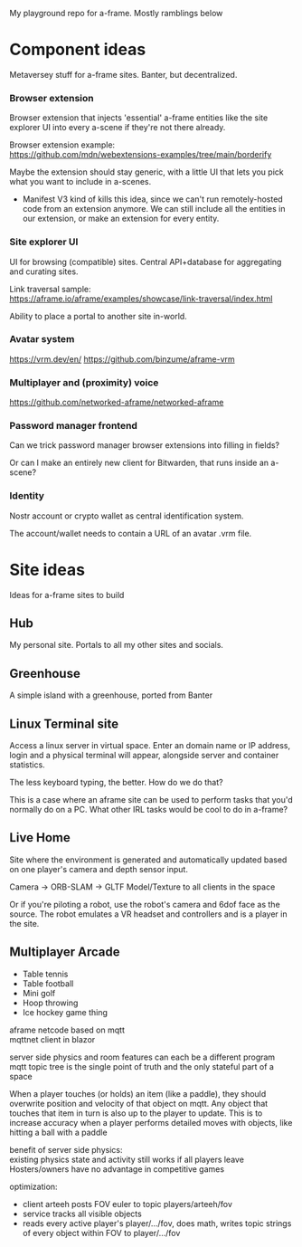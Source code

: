 My playground repo for a-frame. Mostly ramblings below

# Component ideas

Metaversey stuff for a-frame sites. Banter, but decentralized.

### Browser extension
Browser extension that injects 'essential' a-frame entities like the site explorer UI into every a-scene if they're not there already.

Browser extension example:\
https://github.com/mdn/webextensions-examples/tree/main/borderify

Maybe the extension should stay generic, with a little UI that lets you pick what you want to include in a-scenes.
- Manifest V3 kind of kills this idea, since we can't run remotely-hosted code from an extension anymore. We can still include all the entities in our extension, or make an extension for every entity.

### Site explorer UI
UI for browsing (compatible) sites. Central API+database for aggregating and curating sites.

Link traversal sample:\
https://aframe.io/aframe/examples/showcase/link-traversal/index.html

Ability to place a portal to another site in-world.

### Avatar system
https://vrm.dev/en/
https://github.com/binzume/aframe-vrm

### Multiplayer and (proximity) voice
https://github.com/networked-aframe/networked-aframe

### Password manager frontend
Can we trick password manager browser extensions into filling in fields?

Or can I make an entirely new client for Bitwarden, that runs inside an a-scene?

### Identity
Nostr account or crypto wallet as central identification system.

The account/wallet needs to contain a URL of an avatar .vrm file.

# Site ideas

Ideas for a-frame sites to build

## Hub

My personal site. Portals to all my other sites and socials.

## Greenhouse

A simple island with a greenhouse, ported from Banter

## Linux Terminal site

Access a linux server in virtual space. Enter an domain name or IP address, login and a physical terminal will appear, alongside server and container statistics.

The less keyboard typing, the better. How do we do that?

This is a case where an aframe site can be used to perform tasks that you'd normally do on a PC. What other IRL tasks would be cool to do in a-frame?

## Live Home

Site where the environment is generated and automatically updated based on one player's camera and depth sensor input.

Camera -> ORB-SLAM -> GLTF Model/Texture to all clients in the space

Or if you're piloting a robot, use the robot's camera and 6dof face as the source. The robot emulates a VR headset and controllers and is a player in the site.

## Multiplayer Arcade

- Table tennis
- Table football
- Mini golf
- Hoop throwing
- Ice hockey game thing

aframe netcode based on mqtt\
mqttnet client in blazor

server side physics and room features can each be a different program\
mqtt topic tree is the single point of truth and the only stateful part of a space

When a player touches (or holds) an item (like a paddle), they should overwrite position and velocity of that object on mqtt. Any object that touches that item in turn is also up to the player to update. This is to increase accuracy when a player performs detailed moves with objects, like hitting a ball with a paddle 

benefit of server side physics:\
existing physics state and activity still works if all players leave\
Hosters/owners have no advantage in competitive games

optimization:
- client arteeh posts FOV euler to topic players/arteeh/fov
- service tracks all visible objects
- reads every active player's player/.../fov, does math, writes topic strings of every object within FOV to player/.../fov
